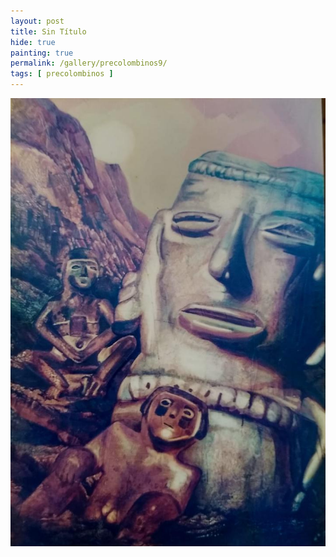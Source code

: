 ```yaml
---
layout: post
title: Sin Título
hide: true
painting: true
permalink: /gallery/precolombinos9/
tags: [ precolombinos ]
---
```


![Sin Título](/assets/img/paintings/precolomb_9.jpeg)
